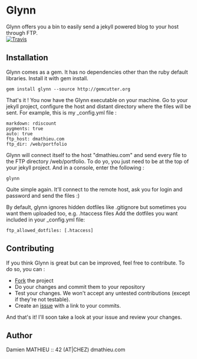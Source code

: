 Glynn
=====

Glynn offers you a bin to easily send a jekyll powered blog to your host through FTP.  
[![Travis](http://travis-ci.org/dmathieu/glynn.png)](http://travis-ci.org/dmathieu/glynn)

Installation
------------

Glynn comes as a gem. It has no dependencies other than the ruby default libraries.
Install it with gem install.

    gem install glynn --source http://gemcutter.org

That's it ! You now have the Glynn executable on your machine.
Go to your jekyll project, configure the host and distant directory where the files will be sent.
For example, this is my _config.yml file :

    markdown: rdiscount
    pygments: true
    auto: true
    ftp_host: dmathieu.com
    ftp_dir: /web/portfolio

Glynn will connect itself to the host "dmathieu.com" and send every file to the FTP directory /web/portfolio.
To do yo, you just need to be at the top of your jekyll project. And in a console, enter the following :

    glynn

Quite simple again. It'll connect to the remote host, ask you for login and password and send the files :)

By default, glynn ignores hidden dotfiles like .gitignore but sometimes you want them uploaded too, e.g. .htaccess files
Add the dotfiles you want included in your _config.yml file:

    ftp_allowed_dotfiles: [.htaccess]

Contributing
------------

If you think Glynn is great but can be improved, feel free to contribute.
To do so, you can :

* [Fork](http://help.github.com/forking/) the project
* Do your changes and commit them to your repository
* Test your changes. We won't accept any untested contributions (except if they're not testable).
* Create an [issue](http://github.com/dmathieu/glynn/issues) with a link to your commits.

And that's it! I'll soon take a look at your issue and review your changes.

Author
------------------

Damien MATHIEU :: 42 (AT|CHEZ) dmathieu.com
